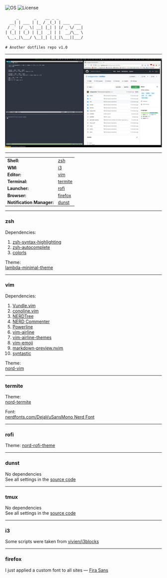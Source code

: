 ![OS](https://img.shields.io/badge/OS-Arch-%231793D1?style=flat-square&logo=arch-linux)
![License](https://img.shields.io/github/license/endygamedev/dotfiles?style=flat-square)
```
     _       _    __ _ _           
  __| | ___ | |_ / _(_) | ___  ___ 
 / _` |/ _ \| __| |_| | |/ _ \/ __|
| (_| | (_) | |_|  _| | |  __/\__ \
 \__,_|\___/ \__|_| |_|_|\___||___/

# Another dotfiles repo v1.0
```

---

![Screenshot](./assets/screenshot.jpg)

---

|                           |                                                       |
|---------------------------|-------------------------------------------------------|
| **Shell:**                | [zsh](https://github.com/ohmyzsh/ohmyzsh)             |
| **WM:**                   | [i3](https://github.com/i3/i3)                        |
| **Editor:**               | [vim](https://github.com/vim/vim)                     |
| **Terminal:**             | [termite](https://github.com/thestinger/termite)      |
| **Launcher:**             | [rofi](https://github.com/davatorium/rofi)            |
| **Browser:**              | [firefox](https://www.mozilla.org/en-US/firefox/new/) |
| **Notification Manager:** | [dunst](https://github.com/dunst-project/dunst)       |

---

### zsh
Dependencies:
1. [zsh-syntax-highlighting](https://github.com/zsh-users/zsh-syntax-highlighting)
1. [zsh-autocomplete](https://github.com/marlonrichert/zsh-autocomplete)
1. [colorls](https://github.com/athityakumar/colorls)

Theme:  
[lambda-minimal-theme](https://github.com/sohnryang/lambda-minimal-theme)

---

### vim
Dependencies:
1. [Vundle.vim](https://github.com/VundleVim/Vundle.vim)
1. [conoline.vim](https://github.com/miyakogi/conoline.vim)
1. [NERDTree](https://github.com/preservim/nerdtree)
1. [NERD Commenter](https://github.com/preservim/nerdcommenter)
1. [Powerline](https://github.com/powerline/powerline)
1. [vim-airline](https://github.com/vim-airline/vim-airline)
1. [vim-airline-themes](https://github.com/vim-airline/vim-airline-themes)
1. [vim-emoji](https://github.com/junegunn/vim-emoji)
1. [markdown-preview.nvim](https://github.com/iamcco/markdown-preview.nvim)
1. [syntastic](https://github.com/vim-syntastic/syntastic)

Theme:  
[nord-vim](https://github.com/arcticicestudio/nord-vim)

---

### termite
Theme:  
[nord-termite](https://github.com/arcticicestudio/nord-termite)

Font:  
[nerdfonts.com/DejaVuSansMono Nerd Font](https://www.nerdfonts.com/font-downloads)

---

### rofi
Theme:
[nord-rofi-theme](https://github.com/undiabler/nord-rofi-theme)

---

### dunst
No dependencies  
See all settings in the [source code](./src/dunst/dunstrc)

---

### tmux
No dependencies  
See all settings in the [source code](./src/tmux.conf)

---

### i3
Some scripts were taken from [vivien/i3blocks](https://github.com/vivien/i3blocks)

---

### firefox
I just applied a custom font to all sites — [Fira Sans](https://fonts.google.com/specimen/Fira+Sans)
